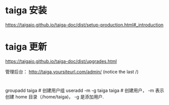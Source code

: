 # taiga 安装

https://taigaio.github.io/taiga-doc/dist/setup-production.html#_introduction

# taiga 更新

https://taigaio.github.io/taiga-doc/dist/upgrades.html

管理后台： http://taiga.yoursiteurl.com/admin/ (notice the last /)

#

groupadd taiga # 创建用户组
useradd -m -g taiga taiga # 创建用户， -m 表示创建 home 目录（/home/taiga)， -g 是添加用户.
